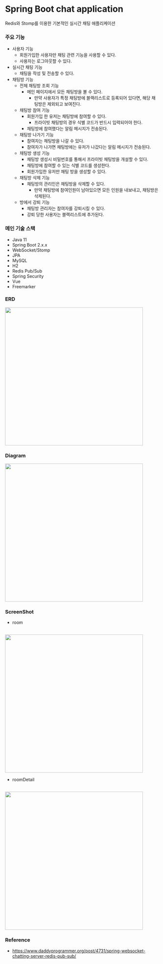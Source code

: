 # Spring Boot chat application

Redis와 Stomp를 이용한 기본적인 실시간 채팅 애플리케이션

### 주요 기능

- 사용자 기능
    - 회원가입한 사용자만 채팅 관련 기능을 사용할 수 있다.
    - 사용자는 로그아웃할 수 있다. 
- 실시간 채팅 기능
    - 채팅을 작성 및 전송할 수 있다.
- 채팅방 기능
    - 전체 채팅방 조회 기능
        - 메인 페이지에서 모든 채팅방을 볼 수 있다.
          - 만약 사용자가 특정 채팅방에 블랙리스트로 등록되어 있다면, 해당 채팅방은 제외되고 보여진다.
    - 채팅방 참여 기능
        - 회원가입 한 유저는 채팅방에 참여할 수 있다.
            - 프라이빗 채팅방의 경우 식별 코드가 반드시 입력되어야 한다.
        - 채팅방에 참여했다는 알림 메시지가 전송된다.
    - 채팅방 나가기 기능
        - 참여자는 채팅방을 나갈 수 있다.
        - 참여자가 나가면 채팅방에는 유저가 나갔다는 알림 메시지가 전송된다.
    - 채팅방 생성 기능
        - 채팅방 생성시 비밀번호를 통해서 프라이빗 채팅방을 개설할 수 있다.
        - 채팅방에 참여할 수 있는 식별 코드를 생성한다.
        - 회원가입한 유저만 채팅 방을 생성할 수 있다.
    - 채팅방 삭제 기능
        - 채팅방의 관리인은 채팅방을 삭제할 수 있다.
            - 만약 채팅방에 참여인원이 남아있으면 모든 인원을 내보내고, 채팅방은 삭제된다.
    - 방에서 강퇴 기능
        - 채팅방 관리자는 참여자를 강퇴시킬 수 있다.
        - 강퇴 당한 사용자는 블랙리스트에 추가된다.

### 메인 기술 스택

- Java 11
- Spring Boot 2.x.x
- WebSocket/Stomp
- JPA
- MySQL
- H2
- Redis Pub/Sub
- Spring Security
- Vue
- Freemarker

### ERD

<img src="https://github.com/DevFrog92/spring-boot-chat-application/assets/82052272/3aa7315a-ed8e-4ba8-9180-e433df9e579a" width="450">

### Diagram

<img src="https://github.com/DevFrog92/spring-boot-chat-application/assets/82052272/b086a4f8-140d-4382-914f-7d0bd782c495" width="450">

### ScreenShot

- room
<br/>
<img src="https://github.com/DevFrog92/spring-boot-chat-application/assets/82052272/31898579-5ea6-4532-b67d-456bdd8c1e23" width="450">

- roomDetail
<br/>
<img src="https://github.com/DevFrog92/spring-boot-chat-application/assets/82052272/934a9619-d170-43cb-a1e6-6f89a34dbc46" width="450">

### Reference
- https://www.daddyprogrammer.org/post/4731/spring-websocket-chatting-server-redis-pub-sub/
